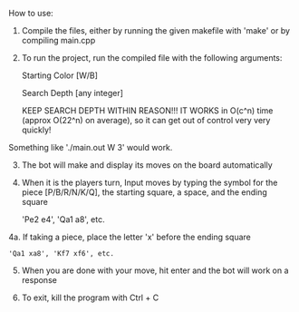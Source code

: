 How to use:

1. Compile the files, either by running the given makefile with 'make' or by compiling main.cpp

2. To run the project, run the compiled file with the following arguments:

	Starting Color [W/B]

	Search Depth [any integer]

	KEEP SEARCH DEPTH WITHIN REASON!!! IT WORKS in O(c^n) time (approx O(22^n) on average), so it can get out of control very very quickly!

Something like './main.out W 3' would work. 

3. The bot will make and display its moves on the board automatically

4. When it is the players turn, Input moves by typing the symbol for the piece [P/B/R/N/K/Q], the starting square, a space, and the ending square

	'Pe2 e4', 'Qa1 a8', etc.

4a. If taking a piece, place the letter 'x' before the ending square

	'Qa1 xa8', 'Kf7 xf6', etc.
 
5. When you are done with your move, hit enter and the bot will work on a response

6. To exit, kill the program with Ctrl + C
